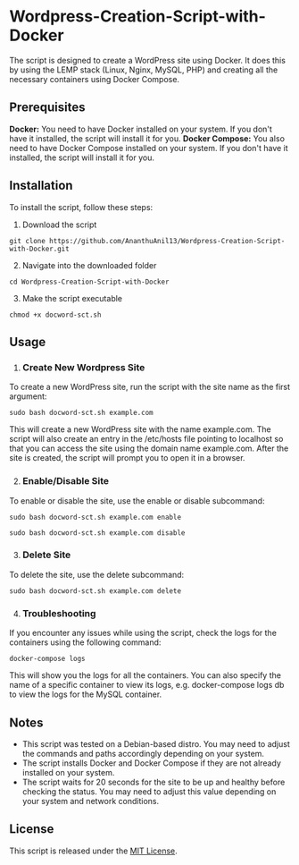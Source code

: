 # Wordpress-Creation-Script-with-Docker
The script is designed to create a WordPress site using Docker. It does this by using the LEMP stack (Linux, Nginx, MySQL, PHP) and creating all the necessary containers using Docker Compose.

## Prerequisites

**Docker:** You need to have Docker installed on your system. If you don't have it installed, the script will install it for you.
**Docker Compose:** You also need to have Docker Compose installed on your system. If you don't have it installed, the script will install it for you.

## Installation

To install the script, follow these steps:

1. Download the script
```
git clone https://github.com/AnanthuAnil13/Wordpress-Creation-Script-with-Docker.git
```

2. Navigate into the downloaded folder
```
cd Wordpress-Creation-Script-with-Docker
```

3. Make the script executable
```
chmod +x docword-sct.sh
```

## Usage

1. ### Create New Wordpress Site
To create a new WordPress site, run the script with the site name as the first argument:
```
sudo bash docword-sct.sh example.com
```
This will create a new WordPress site with the name example.com. The script will also create an entry in the /etc/hosts file pointing to localhost so that you can access the site using the domain name example.com.
After the site is created, the script will prompt you to open it in a browser.

2. ### Enable/Disable Site
To enable or disable the site, use the enable or disable subcommand:
```
sudo bash docword-sct.sh example.com enable
```
```
sudo bash docword-sct.sh example.com disable
```

3. ### Delete Site
To delete the site, use the delete subcommand:
```
sudo bash docword-sct.sh example.com delete
```

4. ### Troubleshooting
If you encounter any issues while using the script, check the logs for the containers using the following command:
```
docker-compose logs
```
This will show you the logs for all the containers. You can also specify the name of a specific container to view its logs, e.g. docker-compose logs db to view the logs for the MySQL container.

## Notes

* This script was tested on a Debian-based distro. You may need to adjust the commands and paths accordingly depending on your system.
* The script installs Docker and Docker Compose if they are not already installed on your system.
* The script waits for 20 seconds for the site to be up and healthy before checking the status. You may need to adjust this value depending on your system and network conditions.

## License
This script is released under the [MIT License](https://github.com/AnanthuAnil13/Wordpress-Creation-Script-with-Docker/blob/main/LICENSE).
